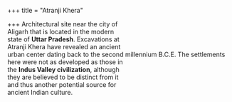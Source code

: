 +++
title = "Atranji Khera"

+++
Architectural site near the city of  
Aligarh that is located in the modern  
state of **Uttar Pradesh**. Excavations at  
Atranji Khera have revealed an ancient  
urban center dating back to the second millennium B.C.E. The settlements  
here were not as developed as those in  
the **Indus Valley civilization**, although  
they are believed to be distinct from it  
and thus another potential source for  
ancient Indian culture.